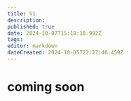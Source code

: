 ```yaml
---
title: V1
description: 
published: true
date: 2024-10-07T15:18:10.992Z
tags: 
editor: markdown
dateCreated: 2024-10-05T22:27:46.459Z
---
```


# coming soon
